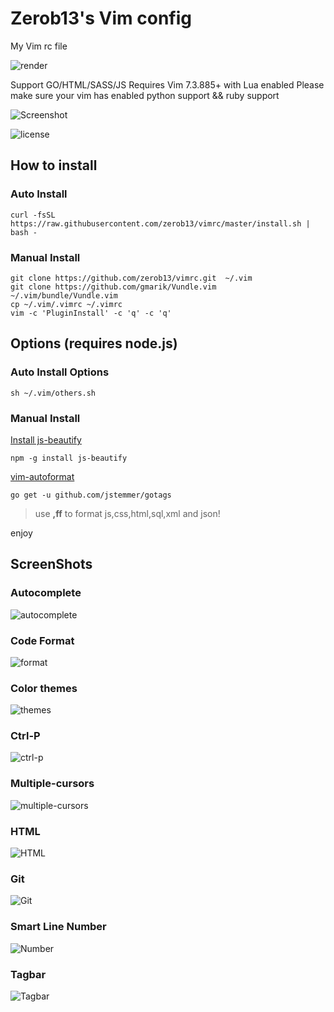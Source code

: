 # Zerob13's Vim config 

My Vim rc file

![render](https://raw.githubusercontent.com/zerob13/vimrc/master/screenshots/render.png)

Support GO/HTML/SASS/JS
Requires Vim 7.3.885+ with Lua enabled
Please make sure your vim has enabled python support && ruby support

![Screenshot](https://raw.githubusercontent.com/zerob13/vimrc/master/screenshots/config.png)

![license](https://img.shields.io/badge/license-wtfpl-blue.svg)

## How to install

### Auto Install

```shell
curl -fsSL https://raw.githubusercontent.com/zerob13/vimrc/master/install.sh | bash -
```


### Manual Install

```shell
git clone https://github.com/zerob13/vimrc.git  ~/.vim
git clone https://github.com/gmarik/Vundle.vim ~/.vim/bundle/Vundle.vim
cp ~/.vim/.vimrc ~/.vimrc
vim -c 'PluginInstall' -c 'q' -c 'q'
```

## Options (requires node.js)

### Auto Install Options

```shell
sh ~/.vim/others.sh
```

### Manual Install

[Install js-beautify](https://github.com/beautify-web/js-beautify/blob/master/README.md)    
```shell
npm -g install js-beautify
```
[vim-autoformat](https://github.com/Chiel92/vim-autoformat)  

```shell
go get -u github.com/jstemmer/gotags
```

> use __,ff__ to format js,css,html,sql,xml and json!

enjoy

## ScreenShots

### Autocomplete

![autocomplete](https://raw.githubusercontent.com/zerob13/vimrc/master/screenshots/autocomplete.gif)

### Code Format

![format](https://raw.githubusercontent.com/zerob13/vimrc/master/screenshots/autoformat.gif)

### Color themes

![themes](https://raw.githubusercontent.com/zerob13/vimrc/master/screenshots/colortheme.gif)

### Ctrl-P 

![ctrl-p](https://raw.githubusercontent.com/zerob13/vimrc/master/screenshots/ctrl-p.gif)

### Multiple-cursors

![multiple-cursors](https://raw.githubusercontent.com/zerob13/vimrc/master/screenshots/multi-select.gif)

### HTML 

![HTML](https://raw.githubusercontent.com/zerob13/vimrc/master/screenshots/html.gif)

### Git

![Git](https://raw.githubusercontent.com/zerob13/vimrc/master/screenshots/git.gif)

### Smart Line Number

![Number](https://raw.githubusercontent.com/zerob13/vimrc/master/screenshots/number.gif)

### Tagbar

![Tagbar](https://raw.githubusercontent.com/zerob13/vimrc/master/screenshots/tagbar.gif)


